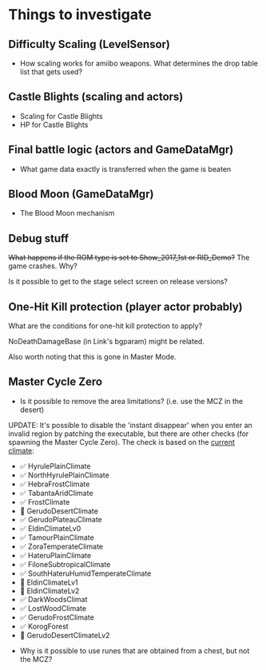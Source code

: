 # Things to investigate

## Difficulty Scaling (LevelSensor)
- How scaling works for amiibo weapons. What determines the drop table list that gets used?

## Castle Blights (scaling and actors)
- Scaling for Castle Blights
- HP for Castle Blights

## Final battle logic (actors and GameDataMgr)
- What game data exactly is transferred when the game is beaten

## Blood Moon (GameDataMgr)
- The Blood Moon mechanism

## Debug stuff
~~What happens if the ROM type is set to Show_2017_1st or RID_Demo?~~ The game crashes. Why?

Is it possible to get to the stage select screen on release versions?

## One-Hit Kill protection (player actor probably)
What are the conditions for one-hit kill protection to apply?

NoDeathDamageBase (in Link's bgparam) might be related.

Also worth noting that this is gone in Master Mode.

## Master Cycle Zero
- Is it possible to remove the area limitations? (i.e. use the MCZ in the desert)

UPDATE: It's possible to disable the 'instant disappear' when you enter an invalid region
by patching the executable, but there are other checks (for spawning the Master Cycle Zero).
The check is based on the [current climate](tools/check_master_cycle_ok_areas):

* ✅ HyrulePlainClimate
* ✅ NorthHyrulePlainClimate
* ✅ HebraFrostClimate
* ✅ TabantaAridClimate
* ✅ FrostClimate
* 🚫 GerudoDesertClimate
* ✅ GerudoPlateauClimate
* ✅ EldinClimateLv0
* ✅ TamourPlainClimate
* ✅ ZoraTemperateClimate
* ✅ HateruPlainClimate
* ✅ FiloneSubtropicalClimate
* ✅ SouthHateruHumidTemperateClimate
* 🚫 EldinClimateLv1
* 🚫 EldinClimateLv2
* ✅ DarkWoodsClimat
* ✅ LostWoodClimate
* ✅ GerudoFrostClimate
* ✅ KorogForest
* 🚫 GerudoDesertClimateLv2

- Why is it possible to use runes that are obtained from a chest, but not the MCZ?
